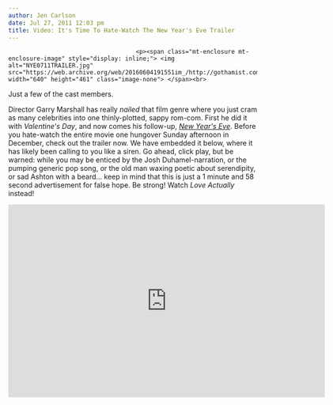 ```yaml
---
author: Jen Carlson
date: Jul 27, 2011 12:03 pm
title: Video: It's Time To Hate-Watch The New Year's Eve Trailer
---
```


	
										<p><span class="mt-enclosure mt-enclosure-image" style="display: inline;"> <img alt="NYE0711TRAILER.jpg" src="https://web.archive.org/web/20160604191551im_/http://gothamist.com/attachments/arts_jen/NYE0711TRAILER.jpg" width="640" height="461" class="image-none"> </span><br>
<span class="photo_caption">Just a few of the cast members.</span></p>

<p>Director Garry Marshall has really <em>nailed</em> that film genre where you just cram as many celebrities into one thinly-plotted, sappy rom-com. First he did it with <em>Valentine&apos;s Day</em>, and now comes his follow-up, <a href="https://web.archive.org/web/20160604191551/http://gothamist.com/2011/03/17/2012_arrives_early_in_times_square.php"><em>New Year&apos;s Eve</em></a>. Before you hate-watch the entire movie one hungover Sunday afternoon in December, check out the trailer now. We have embedded it below, where it has likely been calling to you like a siren. Go ahead, click play, but be warned: while you may be enticed by the Josh Duhamel-narration, or the pumping generic pop song, or the old man waxing poetic about serendipity, or sad Ashton with a beard... keep in mind that this is just a 1 minute and 58 second advertisement for false hope. Be strong! Watch <em>Love Actually</em> instead!</p>

<p><iframe width="640" height="390" src="https://web.archive.org/web/20160604191551if_/http://www.youtube.com/embed/fsyUljtCyug" frameborder="0" allowfullscreen></iframe></p>					
										
									
				